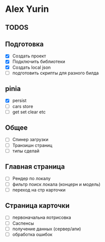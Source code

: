 # Alex Yurin

## TODOS

## Подготовка

- [x] Создать проект
- [x] Подключить библиотеки
- [x] Создать local json
- [ ] подготовить скрипты для разного билда

## pinia

- [x] persist
- [ ] cars store
- [ ] get set clear etc

## Общее

- [ ] Спинер загрузки
- [ ] Транзишн страниц
- [ ] типы сделай

## Главная страница

- [ ] Рендер по локалу
- [ ] фильтр поиск локала (концерн и модель)
- [ ] переход на стр карточки

## Страница карточки

- [ ] первоначальна яотрисовка
- [ ] Саспенсы
- [ ] получение данных (сервер/апи)
- [ ] обработка ошибок
